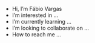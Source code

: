 -  Hi, I’m Fábio Vargas
-  I’m interested in ...
-  I’m currently learning ...
-  I’m looking to collaborate on ...
-  How to reach me ...

<!---
Fabio-Vargas/Fabio-Vargas is a ✨ special ✨ repository because its `README.md` (this file) appears on your GitHub profile.
You can click the Preview link to take a look at your changes.
--->
